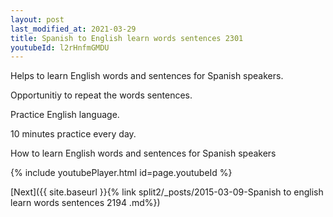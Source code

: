 ```yaml
---
layout: post
last_modified_at: 2021-03-29
title: Spanish to English learn words sentences 2301 
youtubeId: l2rHnfmGMDU
---
```

 
 
Helps to learn English words and sentences for Spanish speakers.

Opportunitiy to repeat the words sentences. 

Practice English language. 
 
10 minutes practice every day. 
 
How to learn English words and sentences for Spanish speakers 
 
{% include youtubePlayer.html id=page.youtubeId %}
 
 
[Next]({{ site.baseurl }}{% link  split2/_posts/2015-03-09-Spanish to english learn words sentences 2194 .md%})
 
